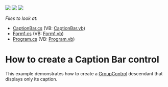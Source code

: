 <!-- default badges list -->
![](https://img.shields.io/endpoint?url=https://codecentral.devexpress.com/api/v1/VersionRange/128619378/13.1.4%2B)
[![](https://img.shields.io/badge/Open_in_DevExpress_Support_Center-FF7200?style=flat-square&logo=DevExpress&logoColor=white)](https://supportcenter.devexpress.com/ticket/details/E2091)
[![](https://img.shields.io/badge/📖_How_to_use_DevExpress_Examples-e9f6fc?style=flat-square)](https://docs.devexpress.com/GeneralInformation/403183)
<!-- default badges end -->
<!-- default file list -->
*Files to look at*:

* [CaptionBar.cs](./CS/S134179/CaptionBar.cs) (VB: [CaptionBar.vb](./VB/S134179/CaptionBar.vb))
* [Form1.cs](./CS/S134179/Form1.cs) (VB: [Form1.vb](./VB/S134179/Form1.vb))
* [Program.cs](./CS/S134179/Program.cs) (VB: [Program.vb](./VB/S134179/Program.vb))
<!-- default file list end -->
# How to create a Caption Bar control


<p>This example demonstrates how to create a <a href="https://documentation.devexpress.com/#windowsforms/clsDevExpressXtraEditorsGroupControltopic">GroupControl</a> descendant that displays only its caption.</p>

<br/>


